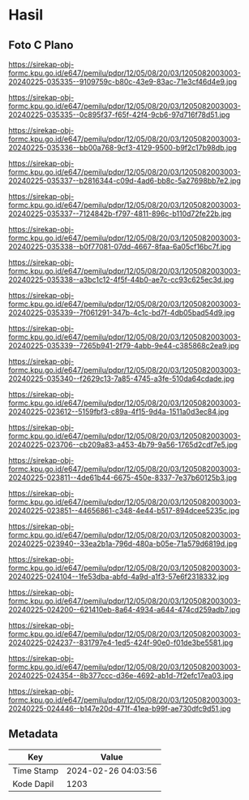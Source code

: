 # Hasil

## Foto C Plano

https://sirekap-obj-formc.kpu.go.id/e647/pemilu/pdpr/12/05/08/20/03/1205082003003-20240225-035335--9109759c-b80c-43e9-83ac-71e3cf46d4e9.jpg

https://sirekap-obj-formc.kpu.go.id/e647/pemilu/pdpr/12/05/08/20/03/1205082003003-20240225-035335--0c895f37-f65f-42f4-9cb6-97d716f78d51.jpg

https://sirekap-obj-formc.kpu.go.id/e647/pemilu/pdpr/12/05/08/20/03/1205082003003-20240225-035336--bb00a768-9cf3-4129-9500-b9f2c17b98db.jpg

https://sirekap-obj-formc.kpu.go.id/e647/pemilu/pdpr/12/05/08/20/03/1205082003003-20240225-035337--b2816344-c09d-4ad6-bb8c-5a27698bb7e2.jpg

https://sirekap-obj-formc.kpu.go.id/e647/pemilu/pdpr/12/05/08/20/03/1205082003003-20240225-035337--7124842b-f797-4811-896c-b110d72fe22b.jpg

https://sirekap-obj-formc.kpu.go.id/e647/pemilu/pdpr/12/05/08/20/03/1205082003003-20240225-035338--b0f77081-07dd-4667-8faa-6a05cf16bc7f.jpg

https://sirekap-obj-formc.kpu.go.id/e647/pemilu/pdpr/12/05/08/20/03/1205082003003-20240225-035338--a3bc1c12-4f5f-44b0-ae7c-cc93c625ec3d.jpg

https://sirekap-obj-formc.kpu.go.id/e647/pemilu/pdpr/12/05/08/20/03/1205082003003-20240225-035339--7f061291-347b-4c1c-bd7f-4db05bad54d9.jpg

https://sirekap-obj-formc.kpu.go.id/e647/pemilu/pdpr/12/05/08/20/03/1205082003003-20240225-035339--7265b941-2f79-4abb-9e44-c385868c2ea9.jpg

https://sirekap-obj-formc.kpu.go.id/e647/pemilu/pdpr/12/05/08/20/03/1205082003003-20240225-035340--f2629c13-7a85-4745-a3fe-510da64cdade.jpg

https://sirekap-obj-formc.kpu.go.id/e647/pemilu/pdpr/12/05/08/20/03/1205082003003-20240225-023612--5159fbf3-c89a-4f15-9d4a-1511a0d3ec84.jpg

https://sirekap-obj-formc.kpu.go.id/e647/pemilu/pdpr/12/05/08/20/03/1205082003003-20240225-023706--cb209a83-a453-4b79-9a56-1765d2cdf7e5.jpg

https://sirekap-obj-formc.kpu.go.id/e647/pemilu/pdpr/12/05/08/20/03/1205082003003-20240225-023811--4de61b44-6675-450e-8337-7e37b60125b3.jpg

https://sirekap-obj-formc.kpu.go.id/e647/pemilu/pdpr/12/05/08/20/03/1205082003003-20240225-023851--44656861-c348-4e44-b517-894dcee5235c.jpg

https://sirekap-obj-formc.kpu.go.id/e647/pemilu/pdpr/12/05/08/20/03/1205082003003-20240225-023940--33ea2b1a-796d-480a-b05e-71a579d6819d.jpg

https://sirekap-obj-formc.kpu.go.id/e647/pemilu/pdpr/12/05/08/20/03/1205082003003-20240225-024104--1fe53dba-abfd-4a9d-a1f3-57e6f2318332.jpg

https://sirekap-obj-formc.kpu.go.id/e647/pemilu/pdpr/12/05/08/20/03/1205082003003-20240225-024200--621410eb-8a64-4934-a644-474cd259adb7.jpg

https://sirekap-obj-formc.kpu.go.id/e647/pemilu/pdpr/12/05/08/20/03/1205082003003-20240225-024237--831797e4-1ed5-424f-90e0-f01de3be5581.jpg

https://sirekap-obj-formc.kpu.go.id/e647/pemilu/pdpr/12/05/08/20/03/1205082003003-20240225-024354--8b377ccc-d36e-4692-ab1d-7f2efc17ea03.jpg

https://sirekap-obj-formc.kpu.go.id/e647/pemilu/pdpr/12/05/08/20/03/1205082003003-20240225-024446--b147e20d-471f-41ea-b99f-ae730dfc9d51.jpg


## Metadata

| Key        | Value               |
| ---------- | ------------------- |
| Time Stamp | 2024-02-26 04:03:56 |
| Kode Dapil | 1203                |



